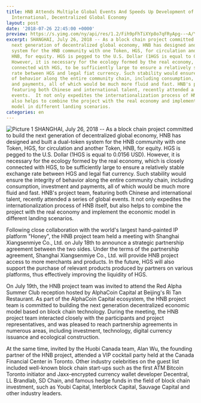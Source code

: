 ```yaml
---
title: HNB Attends Multiple Global Events And Speeds Up Development of a Genuinely
  International, Decentralized Global Economy
layout: post
date: '2018-07-26 22:45:00 +0000'
preview: https://s.yimg.com/ny/api/res/1.2/Fih9pFhTiXYp8o7qFRyApg--~A/YXBwaWQ9aGlnaGxhbmRlcjtzbT0xO3c9MTI4MDtoPTk2MA--/http://globalfinance.zenfs.com/en_us/Finance/US_AFTP_PRNEWSWIRE_LIVE/HNB_Attends_Multiple_Global_Events-27b54b7129237bde3702a4abf37d69fd
excerpt: SHANGHAI, July 26, 2018 -- As a block chain project committed to build the
  next generation of decentralized global economy, HNB has designed and built a dual-token
  system for the HNB community with one Token, HGS, for circulation and another Token,
  HNB, for equity. HGS is pegged to the U.S. Dollar (1HGS is equal to 0.0156 USD).
  However, it is necessary for the ecology formed by the real economy, which is closely
  connected with HGS, to be sufficiently large to ensure a relatively stable exchange
  rate between HGS and legal fiat currency. Such stability would ensure the integrity
  of behavior along the entire community chain, including consumption, investment
  and payments, all of which would be much more fluid and fast. HNB's project team,
  featuring both Chinese and international talent, recently attended a series of global
  events.  It not only expedites the internationalization process of HNB itself, but
  also helps to combine the project with the real economy and implement the economic
  model in different landing scenarios.
categories: en
---
```


![Picture 1](https://s.yimg.com/ny/api/res/1.2/Fih9pFhTiXYp8o7qFRyApg--~A/YXBwaWQ9aGlnaGxhbmRlcjtzbT0xO3c9MTI4MDtoPTk2MA--/http://globalfinance.zenfs.com/en_us/Finance/US_AFTP_PRNEWSWIRE_LIVE/HNB_Attends_Multiple_Global_Events-27b54b7129237bde3702a4abf37d69fd)
SHANGHAI, July 26, 2018   -- As a block chain project committed to build the next generation of decentralized global economy, HNB has designed and built a dual-token system for the HNB community with one Token, HGS, for circulation and another Token, HNB, for equity. HGS is pegged to the U.S. Dollar (1HGS is equal to 0.0156 USD). However, it is necessary for the ecology formed by the real economy, which is closely connected with HGS, to be sufficiently large to ensure a relatively stable exchange rate between HGS and legal fiat currency. Such stability would ensure the integrity of behavior along the entire community chain, including consumption, investment and payments, all of which would be much more fluid and fast. HNB's project team, featuring both Chinese and international talent, recently attended a series of global events.  It not only expedites the internationalization process of HNB itself, but also helps to combine the project with the real economy and implement the economic model in different landing scenarios.

Following close collaboration with the world's largest hand-painted IP platform "Honey", the HNB project team held a meeting with Shanghai Xiangsenmiye Co., Ltd. on July 18th to announce a strategic partnership agreement between the two sides. Under the terms of the partnership agreement, Shanghai Xiangsenmiye Co., Ltd. will provide HNB project access to more merchants and products. In the future, HGS will also support the purchase of relevant products produced by partners on various platforms, thus effectively improving the liquidity of HGS.

On July 19th, the HNB project team was invited to attend the Red Alpha Summer Club reception hosted by AlphaCoin Capital at Beijing's Ri Tan Restaurant. As part of the AlphaCoin Capital ecosystem, the HNB project team is committed to building the next generation decentralized economic model based on block chain technology. During the meeting, the HNB project team interacted closely with the participants and project representatives, and was pleased to reach partnership agreements in numerous areas, including investment, technology, digital currency issuance and ecological construction.

At the same time, invited by the Huobi Canada team, Alan Wu, the founding partner of the HNB project, attended a VIP cocktail party held at the Canada Financial Center in Toronto. Other industry celebrities on the guest list included well-known block chain start-ups such as the first ATM Bitcoin Toronto initiator and Jaxx-encrypted currency wallet developer Decentral, LL Brandlab, SD Chain, and famous hedge funds in the field of block chain investment, such as Youbi Capital, Interblock Capital, Sauvage Capital and other industry leaders.